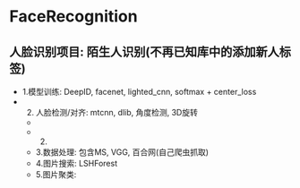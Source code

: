 # FaceRecognition
## 人脸识别项目: 陌生人识别(不再已知库中的添加新人标签)
- 1.模型训练: DeepID, facenet, lighted_cnn, softmax + center_loss
- 2. 人脸检测/对齐: mtcnn, dlib, 角度检测, 3D旋转
    - 
    - 2.
    - 3.数据处理: 包含MS, VGG, 百合网(自己爬虫抓取)
    - 4.图片搜索: LSHForest
    - 5.图片聚类:
